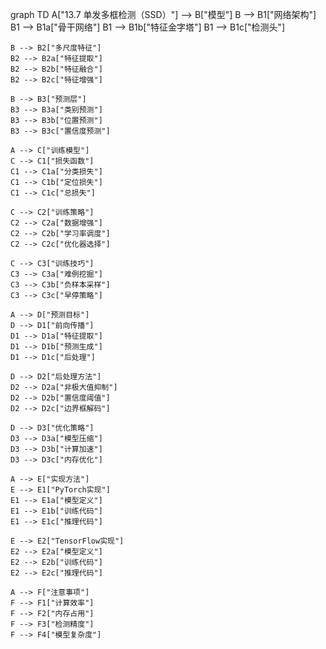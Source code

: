 graph TD
    A["13.7 单发多框检测（SSD）"] --> B["模型"]
    B --> B1["网络架构"]
    B1 --> B1a["骨干网络"]
    B1 --> B1b["特征金字塔"]
    B1 --> B1c["检测头"]
    
    B --> B2["多尺度特征"]
    B2 --> B2a["特征提取"]
    B2 --> B2b["特征融合"]
    B2 --> B2c["特征增强"]
    
    B --> B3["预测层"]
    B3 --> B3a["类别预测"]
    B3 --> B3b["位置预测"]
    B3 --> B3c["置信度预测"]
    
    A --> C["训练模型"]
    C --> C1["损失函数"]
    C1 --> C1a["分类损失"]
    C1 --> C1b["定位损失"]
    C1 --> C1c["总损失"]
    
    C --> C2["训练策略"]
    C2 --> C2a["数据增强"]
    C2 --> C2b["学习率调度"]
    C2 --> C2c["优化器选择"]
    
    C --> C3["训练技巧"]
    C3 --> C3a["难例挖掘"]
    C3 --> C3b["负样本采样"]
    C3 --> C3c["早停策略"]
    
    A --> D["预测目标"]
    D --> D1["前向传播"]
    D1 --> D1a["特征提取"]
    D1 --> D1b["预测生成"]
    D1 --> D1c["后处理"]
    
    D --> D2["后处理方法"]
    D2 --> D2a["非极大值抑制"]
    D2 --> D2b["置信度阈值"]
    D2 --> D2c["边界框解码"]
    
    D --> D3["优化策略"]
    D3 --> D3a["模型压缩"]
    D3 --> D3b["计算加速"]
    D3 --> D3c["内存优化"]
    
    A --> E["实现方法"]
    E --> E1["PyTorch实现"]
    E1 --> E1a["模型定义"]
    E1 --> E1b["训练代码"]
    E1 --> E1c["推理代码"]
    
    E --> E2["TensorFlow实现"]
    E2 --> E2a["模型定义"]
    E2 --> E2b["训练代码"]
    E2 --> E2c["推理代码"]
    
    A --> F["注意事项"]
    F --> F1["计算效率"]
    F --> F2["内存占用"]
    F --> F3["检测精度"]
    F --> F4["模型复杂度"] 